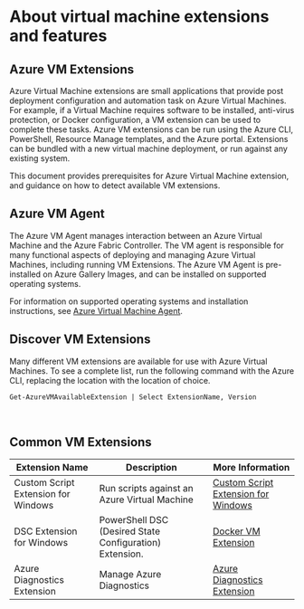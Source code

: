 <properties
 pageTitle="Virtual machine extensions and features | Azure"
 description="Learn what extensions are available for Azure virtual machines, grouped by what they provide or improve."
 services="virtual-machines-windows"
 documentationCenter=""
 authors="neilpeterson"
 manager="timlt"
 editor=""
 tags="azure-service-management,azure-resource-manager"/>

<tags
 ms.service="virtual-machines-windows"
 ms.devlang="na"
 ms.topic="article"
 ms.tgt_pltfrm="vm-windows"
 ms.workload="infrastructure-services"
 ms.date="09/30/2016"
 wacn.date=""
 ms.author="nepeters"/>

# About virtual machine extensions and features

## Azure VM Extensions

Azure Virtual Machine extensions are small applications that provide post deployment configuration and automation task on Azure Virtual Machines. For example, if a Virtual Machine requires software to be installed, anti-virus protection, or Docker configuration, a VM extension can be used to complete these tasks. Azure VM extensions can be run using the Azure CLI, PowerShell, Resource Manage templates, and the Azure portal. Extensions can be bundled with a new virtual machine deployment, or run against any existing system.

This document provides prerequisites for Azure Virtual Machine extension, and guidance on how to detect available VM extensions. 

## Azure VM Agent

The Azure VM Agent manages interaction between an Azure Virtual Machine and the Azure Fabric Controller. The VM agent is responsible for many functional aspects of deploying and managing Azure Virtual Machines, including running VM Extensions. The Azure VM Agent is pre-installed on Azure Gallery Images, and can be installed on supported operating systems. 

For information on supported operating systems and installation instructions, see [Azure Virtual Machine Agent](/documentation/articles/virtual-machines-windows-classic-agents-and-extensions/).

## Discover VM Extensions

Many different VM extensions are available for use with Azure Virtual Machines. To see a complete list, run the following command with the Azure CLI, replacing the location with the location of choice.

```none
Get-AzureVMAvailableExtension | Select ExtensionName, Version
```

<br />

## Common VM Extensions

|Extension Name   |Description   |More Information   |
|---|---|---|
|Custom Script Extension for Windows  | Run scripts against an Azure Virtual Machine  |[Custom Script Extension for Windows](/documentation/articles/virtual-machines-windows-extensions-customscript/)   |
|DSC Extension for Windows | PowerShell DSC (Desired State Configuration) Extension.  | [Docker VM Extension](/documentation/articles/virtual-machines-windows-extensions-dsc-overview/)  |
|Azure Diagnostics Extension | Manage Azure Diagnostics |[Azure Diagnostics Extension](https://azure.microsoft.com/blog/windows-azure-virtual-machine-monitoring-with-wad-extension/) |
